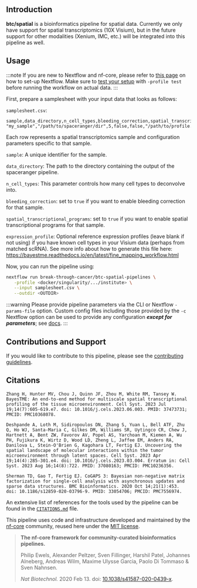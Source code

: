 ## Introduction

**btc/spatial** is a bioinformatics pipeline for spatial data. Currently we only have support for spatial transcriptomics (10X Visium), but in the future support for other modalities
(Xenium, IMC, etc.) will be integrated into this pipeline as well.

## Usage

:::note
If you are new to Nextflow and nf-core, please refer to [this page](https://nf-co.re/docs/usage/installation) on how
to set-up Nextflow. Make sure to [test your setup](https://nf-co.re/docs/usage/introduction#how-to-run-a-pipeline)
with `-profile test` before running the workflow on actual data.
:::

First, prepare a samplesheet with your input data that looks as follows:

`samplesheet.csv`:

```csv
sample,data_directory,n_cell_types,bleeding_correction,spatial_transcriptional_programs,expression_profile
"my_sample","/path/to/spaceranger/dir",5,false,false,"/path/to/profile.csv"
```

Each row represents a spatial transcriptomics sample and configuration parameters specific to that sample.

`sample`: A unique identifier for the sample.

`data_directory`: The path to the directory containing the output of the spaceranger pipeline.

`n_cell_types`: This parameter controls how many cell types to deconvolve into.

`bleeding_correction`: set to `true` if you want to enable bleeding correction for that sample.

`spatial_transcriptional_programs`: set to `true` if you want to enable spatial transcriptional programs for that sample.

`expression_profile`: Optional reference expression profiles (leave blank if not using) if you have known cell types in your Visium data (perhaps from matched scRNA). See more info about how to generate this file here: https://bayestme.readthedocs.io/en/latest/fine_mapping_workflow.html

Now, you can run the pipeline using:

```bash
nextflow run break-through-cancer/btc-spatial-pipelines \
   -profile <docker/singularity/.../institute> \
   --input samplesheet.csv \
   --outdir <OUTDIR>
```

:::warning
Please provide pipeline parameters via the CLI or Nextflow `-params-file` option. Custom config files including those
provided by the `-c` Nextflow option can be used to provide any configuration _**except for parameters**_;
see [docs](https://nf-co.re/usage/configuration#custom-configuration-files).
:::

## Contributions and Support

If you would like to contribute to this pipeline, please see the [contributing guidelines](.github/CONTRIBUTING.md).

## Citations

```
Zhang H, Hunter MV, Chou J, Quinn JF, Zhou M, White RM, Tansey W. BayesTME: An end-to-end method for multiscale spatial transcriptional profiling of the tissue microenvironment. Cell Syst. 2023 Jul 19;14(7):605-619.e7. doi: 10.1016/j.cels.2023.06.003. PMID: 37473731; PMCID: PMC10368078.
```

```
Deshpande A, Loth M, Sidiropoulos DN, Zhang S, Yuan L, Bell ATF, Zhu Q, Ho WJ, Santa-Maria C, Gilkes DM, Williams SR, Uytingco CR, Chew J, Hartnett A, Bent ZW, Favorov AV, Popel AS, Yarchoan M, Kiemen A, Wu PH, Fujikura K, Wirtz D, Wood LD, Zheng L, Jaffee EM, Anders RA, Danilova L, Stein-O'Brien G, Kagohara LT, Fertig EJ. Uncovering the spatial landscape of molecular interactions within the tumor microenvironment through latent spaces. Cell Syst. 2023 Apr 19;14(4):285-301.e4. doi: 10.1016/j.cels.2023.03.004. Erratum in: Cell Syst. 2023 Aug 16;14(8):722. PMID: 37080163; PMCID: PMC10236356.
```

```
Sherman TD, Gao T, Fertig EJ. CoGAPS 3: Bayesian non-negative matrix factorization for single-cell analysis with asynchronous updates and sparse data structures. BMC Bioinformatics. 2020 Oct 14;21(1):453. doi: 10.1186/s12859-020-03796-9. PMID: 33054706; PMCID: PMC7556974.
```

An extensive list of references for the tools used by the pipeline can be found in the [`CITATIONS.md`](CITATIONS.md) file.

This pipeline uses code and infrastructure developed and maintained by the [nf-core](https://nf-co.re) community, reused here under the [MIT license](https://github.com/nf-core/tools/blob/master/LICENSE).

> **The nf-core framework for community-curated bioinformatics pipelines.**
>
> Philip Ewels, Alexander Peltzer, Sven Fillinger, Harshil Patel, Johannes Alneberg, Andreas Wilm, Maxime Ulysse Garcia, Paolo Di Tommaso & Sven Nahnsen.
>
> _Nat Biotechnol._ 2020 Feb 13. doi: [10.1038/s41587-020-0439-x](https://dx.doi.org/10.1038/s41587-020-0439-x).
